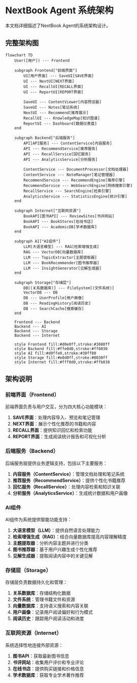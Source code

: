 # NextBook Agent 系统架构

本文档详细描述了NextBook Agent的系统架构设计。

## 完整架构图

```mermaid
flowchart TD
    User([用户]) --- Frontend
    
    subgraph Frontend["前端界面"]
        UI[用户界面] --- SaveUI[SAVE界面]
        UI --- NextUI[NEXT界面]
        UI --- RecallUI[RECALL界面]
        UI --- ReportUI[REPORT界面]
        
        SaveUI --- ContentViewer[内容预览器]
        SaveUI --- Notes[笔记系统]
        NextUI --- Recommend[推荐展示]
        RecallUI --- KnowledgeMap[知识图谱]
        ReportUI --- Dashboard[数据仪表盘]
    end
    
    subgraph Backend["后端服务"]
        API[API服务] --- ContentService[内容服务]
        API --- RecommendService[推荐服务]
        API --- RecallService[回忆服务]
        API --- AnalyticsService[分析服务]
        
        ContentService --- DocumentProcessor[文档处理器]
        ContentService --- NoteManager[笔记管理器]
        RecommendService --- RecommendEngine[推荐引擎]
        RecommendService --- WebSearchEngine[网络搜索引擎]
        RecallService --- SearchEngine[检索引擎]
        AnalyticsService --- StatisticsEngine[统计引擎]
    end
    
    subgraph Internet["互联网资源"]
        BookAPI[图书API] --- ReviewSites[书评网站]
        BookAPI --- BookStores[在线书店]
        BookAPI --- AcademicDB[学术数据库]
    end
    
    subgraph AI["AI组件"]
        LLM[大语言模型] --- RAG[检索增强生成]
        RAG --- VectorDB[向量数据库]
        LLM --- TopicExtractor[主题提取器]
        LLM --- BookRecommender[图书推荐器]
        LLM --- InsightGenerator[见解生成器]
    end
    
    subgraph Storage["存储层"]
        DB[(关系数据库)] --- FileSystem[(文件系统)]
        VectorDB --- DB
        DB --- UserProfile[用户画像]
        DB --- ReadingHistory[阅读历史]
        DB --- SearchCache[搜索缓存]
    end
    
    Frontend --- Backend
    Backend --- AI
    Backend --- Storage
    Backend --- Internet
    
    style Frontend fill:#d0e0ff,stroke:#3080ff
    style Backend fill:#ffe0d0,stroke:#ff8030
    style AI fill:#d0ffe0,stroke:#30ff80
    style Storage fill:#e0d0ff,stroke:#8030ff
    style Internet fill:#fff0d0,stroke:#ffb030
```

## 架构说明

### 前端界面（Frontend）

前端界面负责与用户交互，分为四大核心功能模块：

1. **SAVE界面**：处理内容导入、预览和笔记管理
2. **NEXT界面**：展示个性化推荐的书籍和内容
3. **RECALL界面**：提供知识回忆和检索功能
4. **REPORT界面**：生成阅读统计报告和可视化分析

### 后端服务（Backend）

后端服务层提供业务逻辑支持，包括以下主要服务：

1. **内容服务（ContentService）**：管理文档处理和笔记系统
2. **推荐服务（RecommendService）**：提供个性化书籍推荐
3. **回忆服务（RecallService）**：处理内容检索和知识关联
4. **分析服务（AnalyticsService）**：生成统计数据和用户画像

### AI组件

AI组件为系统提供智能功能支持：

1. **大语言模型（LLM）**：提供自然语言处理能力
2. **检索增强生成（RAG）**：结合向量数据库提高内容理解精度
3. **主题提取器**：分析内容主题并进行分类
4. **图书推荐器**：基于用户兴趣生成个性化推荐
5. **见解生成器**：提取阅读内容中的关键见解

### 存储层（Storage）

存储层负责数据持久化和管理：

1. **关系数据库**：存储结构化数据
2. **文件系统**：管理书籍文件和资源
3. **向量数据库**：支持语义搜索和内容关联
4. **用户画像**：记录用户阅读偏好和行为模式
5. **阅读历史**：跟踪用户阅读活动和进度

### 互联网资源（Internet）

系统选择性地连接外部资源：

1. **图书API**：获取最新图书信息
2. **书评网站**：收集用户评价和专业评论
3. **在线书店**：提供购买链接和价格信息
4. **学术数据库**：获取专业学术著作推荐
